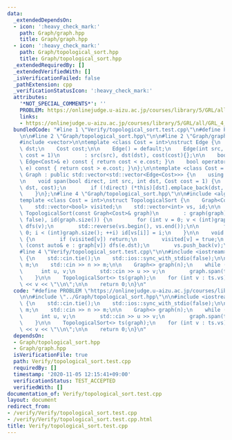 ```yaml
---
data:
  _extendedDependsOn:
  - icon: ':heavy_check_mark:'
    path: Graph/graph.hpp
    title: Graph/graph.hpp
  - icon: ':heavy_check_mark:'
    path: Graph/topological_sort.hpp
    title: Graph/topological_sort.hpp
  _extendedRequiredBy: []
  _extendedVerifiedWith: []
  _isVerificationFailed: false
  _pathExtension: cpp
  _verificationStatusIcon: ':heavy_check_mark:'
  attributes:
    '*NOT_SPECIAL_COMMENTS*': ''
    PROBLEM: https://onlinejudge.u-aizu.ac.jp/courses/library/5/GRL/all/GRL_4_B
    links:
    - https://onlinejudge.u-aizu.ac.jp/courses/library/5/GRL/all/GRL_4_B
  bundledCode: "#line 1 \"Verify/topological_sort.test.cpp\"\n#define PROBLEM \"https://onlinejudge.u-aizu.ac.jp/courses/library/5/GRL/all/GRL_4_B\"\
    \n\n#line 2 \"Graph/topological_sort.hpp\"\n\n#line 2 \"Graph/graph.hpp\"\n\n\
    #include <vector>\n\ntemplate <class Cost = int>\nstruct Edge {\n    int src,\
    \ dst;\n    Cost cost;\n\n    Edge() = default;\n    Edge(int src, int dst, Cost\
    \ cost = 1)\n        : src(src), dst(dst), cost(cost){};\n\n    bool operator<(const\
    \ Edge<Cost>& e) const { return cost < e.cost; }\n    bool operator>(const Edge<Cost>&\
    \ e) const { return cost > e.cost; }\n};\n\ntemplate <class Cost = int>\nstruct\
    \ Graph : public std::vector<std::vector<Edge<Cost>>> {\n    using std::vector<std::vector<Edge<Cost>>>::vector;\n\
    \n    void span(bool direct, int src, int dst, Cost cost = 1) {\n        (*this)[src].emplace_back(src,\
    \ dst, cost);\n        if (!direct) (*this)[dst].emplace_back(dst, src, cost);\n\
    \    }\n};\n#line 4 \"Graph/topological_sort.hpp\"\n\n#include <algorithm>\n\n\
    template <class Cost = int>\nstruct TopologicalSort {\n    Graph<Cost> graph;\n\
    \    std::vector<bool> visited;\n    std::vector<int> vs, id;\n\n    explicit\
    \ TopologicalSort(const Graph<Cost>& graph)\n        : graph(graph), visited(graph.size(),\
    \ false), id(graph.size()) {\n        for (int v = 0; v < (int)graph.size(); ++v)\
    \ dfs(v);\n        std::reverse(vs.begin(), vs.end());\n\n        for (int i =\
    \ 0; i < (int)graph.size(); ++i) id[vs[i]] = i;\n    }\n\n    void dfs(int v)\
    \ {\n        if (visited[v]) return;\n        visited[v] = true;\n        for\
    \ (const auto& e : graph[v]) dfs(e.dst);\n        vs.push_back(v);\n    }\n};\n\
    #line 4 \"Verify/topological_sort.test.cpp\"\n\n#include <iostream>\n\nint main()\
    \ {\n    std::cin.tie();\n    std::ios::sync_with_stdio(false);\n\n    int n,\
    \ m;\n    std::cin >> n >> m;\n\n    Graph<> graph(n);\n    while (m--) {\n  \
    \      int u, v;\n        std::cin >> u >> v;\n        graph.span(true, u, v);\n\
    \    }\n\n    TopologicalSort<> ts(graph);\n    for (int v : ts.vs) std::cout\
    \ << v << \"\\n\";\n\n    return 0;\n}\n"
  code: "#define PROBLEM \"https://onlinejudge.u-aizu.ac.jp/courses/library/5/GRL/all/GRL_4_B\"\
    \n\n#include \"../Graph/topological_sort.hpp\"\n\n#include <iostream>\n\nint main()\
    \ {\n    std::cin.tie();\n    std::ios::sync_with_stdio(false);\n\n    int n,\
    \ m;\n    std::cin >> n >> m;\n\n    Graph<> graph(n);\n    while (m--) {\n  \
    \      int u, v;\n        std::cin >> u >> v;\n        graph.span(true, u, v);\n\
    \    }\n\n    TopologicalSort<> ts(graph);\n    for (int v : ts.vs) std::cout\
    \ << v << \"\\n\";\n\n    return 0;\n}\n"
  dependsOn:
  - Graph/topological_sort.hpp
  - Graph/graph.hpp
  isVerificationFile: true
  path: Verify/topological_sort.test.cpp
  requiredBy: []
  timestamp: '2020-11-05 12:15:41+09:00'
  verificationStatus: TEST_ACCEPTED
  verifiedWith: []
documentation_of: Verify/topological_sort.test.cpp
layout: document
redirect_from:
- /verify/Verify/topological_sort.test.cpp
- /verify/Verify/topological_sort.test.cpp.html
title: Verify/topological_sort.test.cpp
---
```

